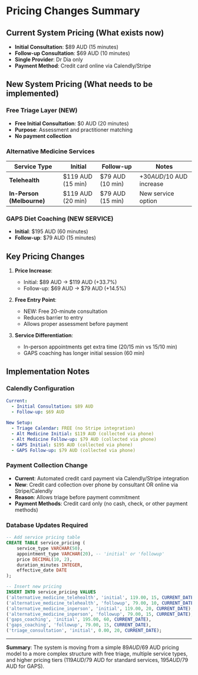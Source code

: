 # Pricing Changes Summary

## Current System Pricing (What exists now)
- **Initial Consultation**: $89 AUD (15 minutes)
- **Follow-up Consultation**: $69 AUD (10 minutes)
- **Single Provider**: Dr Dia only
- **Payment Method**: Credit card online via Calendly/Stripe

## New System Pricing (What needs to be implemented)

### Free Triage Layer (NEW)
- **Free Initial Consultation**: $0 AUD (20 minutes)
- **Purpose**: Assessment and practitioner matching
- **No payment collection**

### Alternative Medicine Services
| Service Type | Initial | Follow-up | Notes |
|--------------|---------|-----------|-------|
| **Telehealth** | $119 AUD (15 min) | $79 AUD (10 min) | +$30 AUD/$10 AUD increase |
| **In-Person (Melbourne)** | $119 AUD (20 min) | $79 AUD (15 min) | New service option |

### GAPS Diet Coaching (NEW SERVICE)
- **Initial**: $195 AUD (60 minutes)
- **Follow-up**: $79 AUD (15 minutes)

## Key Pricing Changes

1. **Price Increase**: 
   - Initial: $89 AUD → $119 AUD (+33.7%)
   - Follow-up: $69 AUD → $79 AUD (+14.5%)

2. **Free Entry Point**:
   - NEW: Free 20-minute consultation
   - Reduces barrier to entry
   - Allows proper assessment before payment

3. **Service Differentiation**:
   - In-person appointments get extra time (20/15 min vs 15/10 min)
   - GAPS coaching has longer initial session (60 min)

## Implementation Notes

### Calendly Configuration
```yaml
Current:
  - Initial Consultation: $89 AUD
  - Follow-up: $69 AUD
  
New Setup:
  - Triage Calendar: FREE (no Stripe integration)
  - Alt Medicine Initial: $119 AUD (collected via phone)
  - Alt Medicine Follow-up: $79 AUD (collected via phone)
  - GAPS Initial: $195 AUD (collected via phone)
  - GAPS Follow-up: $79 AUD (collected via phone)
```

### Payment Collection Change
- **Current**: Automated credit card payment via Calendly/Stripe integration
- **New**: Credit card collection over phone by consultant OR online via Stripe/Calendly
- **Reason**: Allows triage before payment commitment
- **Payment Methods**: Credit card only (no cash, check, or other payment methods)

### Database Updates Required
```sql
-- Add service pricing table
CREATE TABLE service_pricing (
    service_type VARCHAR(50),
    appointment_type VARCHAR(20), -- 'initial' or 'followup'
    price DECIMAL(10, 2),
    duration_minutes INTEGER,
    effective_date DATE
);

-- Insert new pricing
INSERT INTO service_pricing VALUES
('alternative_medicine_telehealth', 'initial', 119.00, 15, CURRENT_DATE),
('alternative_medicine_telehealth', 'followup', 79.00, 10, CURRENT_DATE),
('alternative_medicine_inperson', 'initial', 119.00, 20, CURRENT_DATE),
('alternative_medicine_inperson', 'followup', 79.00, 15, CURRENT_DATE),
('gaps_coaching', 'initial', 195.00, 60, CURRENT_DATE),
('gaps_coaching', 'followup', 79.00, 15, CURRENT_DATE),
('triage_consultation', 'initial', 0.00, 20, CURRENT_DATE);
```

---

**Summary**: The system is moving from a simple $89 AUD/$69 AUD pricing model to a more complex structure with free triage, multiple service types, and higher pricing tiers ($119 AUD/$79 AUD for standard services, $195 AUD/$79 AUD for GAPS).